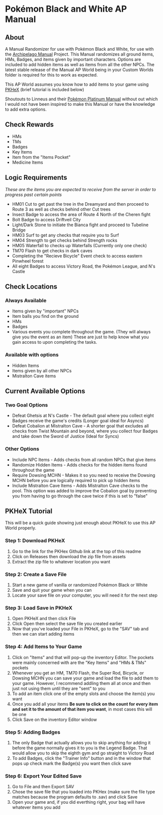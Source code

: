 # Pokémon Black and White AP Manual
## About
A Manual Randomizer for use with Pokémon Black and White, for use with the [Archipelago Manual](https://github.com/ManualForArchipelago) Project. This Manual randomizes all ground items, HMs, Badges, and items given by important characters. Options are included to add hidden items as well as items from all the other NPCs. The latest stable release of the Manual AP World being in your Custom Worlds folder is required for this to work as expected.

This AP World assumes you know how to add items to your game using [PKHeX](https://github.com/kwsch/PKHeX) (brief tutorial is included below)

Shoutouts to Linneus and their [Pokémon Platinum Manual](https://github.com/Linneus/PlatinumAPManual/releases/tag/2.3) without out which I would not have been inspired to make this Manual or have the knowledge to add extra options.

## Check Rewards
- HMs
- TMs
- Badges
- Key Items
- Item from the "Items Pocket"
- Medicine Items

## Logic Requirements
*These are the items you are expected to receive from the server in order to progress past certain points*
 - HM01 Cut to get past the tree in the Dreamyard and then proceed to Route 3 as well as checks behind other Cut trees
 - Insect Badge to access the area of Route 4 North of the Cheren fight
 - Bolt Badge to access Driftveil City
 - Light/Dark Stone to initiate the Bianca fight and proceed to Tubeline Bridge
 - HM03 Surf to get any checks that require you to Surf
 - HM04 Strength to get checks behind Strength rocks
 - HM05 Waterfall to checks up Waterfalls (Currently only one check)
 - TM70 Flash to get checks in dark caves
 - Completing the "Recieve Bicycle" Event check to access eastern Pinwheel forest
 - All eight Badges to access Victory Road, the Pokémon League, and N's Castle

## Check Locations
### Always Available
- Items given by "important" NPCs
- Item balls you find on the ground
- HMs
- Badges
- Various events you complete throughout the game. (They will always give you the event as an item) These are just to help know what you gain access to upon completing the tasks.
### Available with options
- Hidden Items
- Items given by all other NPCs
- Mistralton Cave items

## Current Available Options
### Two Goal Options
- Defeat Ghetsis at N's Castle - The default goal where you collect eight Badges receive the game's credits (Longer goal ideal for Asyncs)
- Defeat Cobalion at Mistralton Cave - A shorter goal that excludes all checks from Twist Mountain and beyond, where you collect four Badges and take down the Sword of Justice (Ideal for Syncs)
### Other Options
- Include NPC Items - Adds checks from all random NPCs that give items
- Randomize Hidden Items - Adds checks for the hidden items found throughout the game
- Require Dowsing MCHN - Makes it so you need to receive the Dowsing MCHN before you are logically required to pick up hidden items
- Include Mistralton Cave Items - Adds Mistralton Cave checks to the pool. This option was added to improve the Cobalion goal by preventing you from having to go through the cave twice if this is set to "false"

## PKHeX Tutorial
This will be a quick guide showing just enough about PKHeX to use this AP World properly.

### Step 1: Download PKHeX
1. Go to the link for the PKHex Github link at the top of this readme
2. Click on Releases then download the zip file from assets
3. Extract the zip file to whatever location you want
### Step 2: Create a Save File
1. Start a new game of vanilla or randomized Pokémon Black or White
2. Save and quit your game when you can
3. Locate your save file on your computer, you will need it for the next step
### Step 3: Load Save in PKHeX
1. Open PKHeX and then click File
2. Click Open then select the save file you created earlier
3. Now that you've loaded your File in PKHeX, go to the "SAV" tab and then we can start adding items
### Step 4: Add Items to Your Game
1. Click on "Items" and that will pop-up the inventory Editor. The pockets were mainly concerned with are the "Key Items" and "HMs & TMs" pockets
2. Whenever you get an HM, TM70 Flash, the Super Rod, Bicycle, or Dowsing MCHN you can save your game and load the file to add them to your game. However, I recommend addling them all at once and then just not using them until they are "sent" to you
3. To add an item click one of the empty slots and choose the item(s) you want
4. Once you add all your items **Be sure to click on the count for every item and set it to the amount of that item you want**, in most cases this will be one
5. Click Save on the inventory Editor window
### Step 5: Adding Badges
1. The only Badge that actually allows you to skip anything for adding it before the game normally gives it to you is the Legend Badge. That would allow you to skip the eighth gym and go straight to Victory Road
2. To add Badges, click the "Trainer Info" button and in the window that pops up check mark the Badge(s) you want then click save
### Step 6: Export Your Edited Save
1. Go to File and then Export SAV
2. Chose the save file that you loaded into PKHex (make sure the file type matches because the program defaults to .sav) and click Save
3. Open your game and, if you did everthing right, your bag will have whatever items you add
